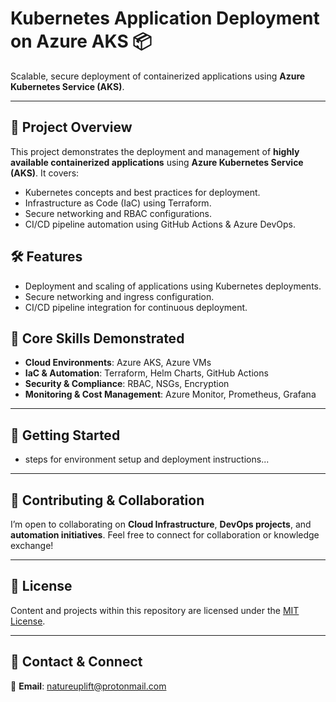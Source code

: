 # Kubernetes Application Deployment on Azure AKS 📦

Scalable, secure deployment of containerized applications using **Azure Kubernetes Service (AKS)**.

---

## 📖 Project Overview

This project demonstrates the deployment and management of **highly available containerized applications** using **Azure Kubernetes Service (AKS)**. It covers:
*   Kubernetes concepts and best practices for deployment.
*   Infrastructure as Code (IaC) using Terraform.
*   Secure networking and RBAC configurations.
*   CI/CD pipeline automation using GitHub Actions & Azure DevOps.

## 🛠️ Features

- Deployment and scaling of applications using Kubernetes deployments.
- Secure networking and ingress configuration.
- CI/CD pipeline integration for continuous deployment.

## 🌟 Core Skills Demonstrated

- **Cloud Environments**: Azure AKS, Azure VMs
- **IaC & Automation**: Terraform, Helm Charts, GitHub Actions
- **Security & Compliance**: RBAC, NSGs, Encryption
- **Monitoring & Cost Management**: Azure Monitor, Prometheus, Grafana

---

## 📌 Getting Started

- steps for environment setup and deployment instructions...

---

## 🤝 Contributing & Collaboration

I’m open to collaborating on **Cloud Infrastructure**, **DevOps projects**, and **automation initiatives**. Feel free to connect for collaboration or knowledge exchange!

---

## 📜 License

Content and projects within this repository are licensed under the [MIT License](LICENSE).

---

## 📧 Contact & Connect

📩 **Email**: [natureuplift@protonmail.com](mailto:natureuplift@protonmail.com)  
<!-- 🔗 **LinkedIn**: [Arnaldo Sepulveda](https://www.linkedin.com/in/arnaldo-sepulveda) -->